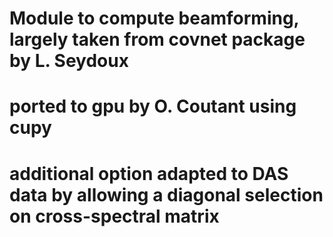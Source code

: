# 
# Module to compute beamforming, largely taken from covnet package by L. Seydoux
# ported to gpu by O. Coutant using cupy
# additional option adapted to DAS data by allowing a diagonal selection on cross-spectral matrix
#

